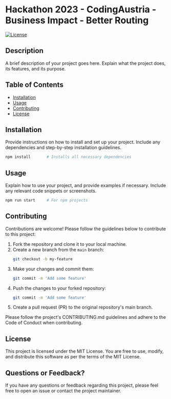 # Hackathon 2023 - CodingAustria - Business Impact - Better Routing

[![License](https://img.shields.io/badge/License-MIT-blue.svg)](https://opensource.org/licenses/MIT)

## Description

A brief description of your project goes here. Explain what the project does, its features, and its purpose.

## Table of Contents

- [Installation](#installation)
- [Usage](#usage)
- [Contributing](#contributing)
- [License](#license)

## Installation

Provide instructions on how to install and set up your project. Include any dependencies and step-by-step installation
guidelines.

```bash
npm install       # Installs all necessary dependencies
```

## Usage

Explain how to use your project, and provide examples if necessary. Include any relevant code snippets or screenshots.

```bash
npm run start     # For npm projects
```

## Contributing

Contributions are welcome! Please follow the guidelines below to contribute to this project:

1. Fork the repository and clone it to your local machine.
2. Create a new branch from the `main` branch:
   ```bash
   git checkout -b my-feature
   ```
3. Make your changes and commit them:
   ```bash
   git commit -m 'Add some feature'
   ```
4. Push the changes to your forked repository:
   ```bash
   git commit -m 'Add some feature'
   ```
5. Create a pull request (PR) to the original repository's main branch.

Please follow the project's CONTRIBUTING.md guidelines and adhere to the Code of Conduct when contributing.
## License
This project is licensed under the MIT License. You are free to use, modify, and distribute this software as per the terms of the MIT License.
## Questions or Feedback?
If you have any questions or feedback regarding this project, please feel free to open an issue or contact the project maintainer.